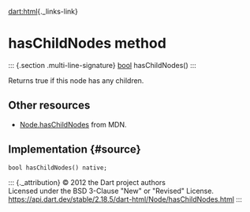 [dart:html](../../dart-html/dart-html-library){._links-link}

hasChildNodes method
====================

::: {.section .multi-line-signature}
[bool](../../dart-core/bool-class) hasChildNodes()
:::

Returns true if this node has any children.

Other resources
---------------

-   [Node.hasChildNodes](https://developer.mozilla.org/en-US/docs/Web/API/Node.hasChildNodes)
    from MDN.

Implementation {#source}
--------------

``` {.language-dart data-language="dart"}
bool hasChildNodes() native;
```

::: {._attribution}
© 2012 the Dart project authors\
Licensed under the BSD 3-Clause \"New\" or \"Revised\" License.\
<https://api.dart.dev/stable/2.18.5/dart-html/Node/hasChildNodes.html>
:::
